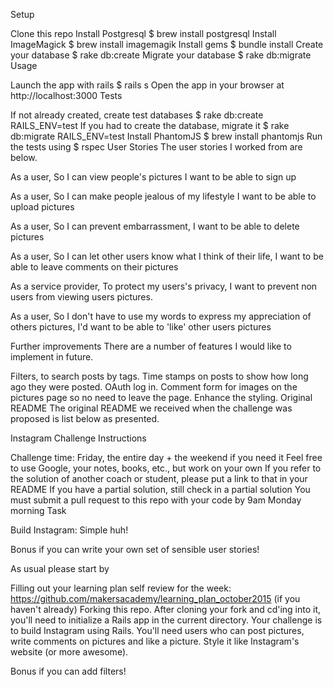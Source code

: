 Setup

Clone this repo
Install Postgresql $ brew install postgresql
Install ImageMagick $ brew install imagemagik
Install gems $ bundle install
Create your database $ rake db:create
Migrate your database $ rake db:migrate
Usage

Launch the app with rails $ rails s
Open the app in your browser at http://localhost:3000
Tests

If not already created, create test databases $ rake db:create RAILS_ENV=test
If you had to create the database, migrate it $ rake db:migrate RAILS_ENV=test
Install PhantomJS $ brew install phantomjs
Run the tests using $ rspec
User Stories
The user stories I worked from are below.

As a user, So I can view people's pictures I want to be able to sign up

As a user, So I can make people jealous of my lifestyle I want to be able to upload pictures

As a user, So I can prevent embarrassment, I want to be able to delete pictures

As a user, So I can let other users know what I think of their life, I want to be able to leave comments on their pictures

As a service provider, To protect my users's privacy, I want to prevent non users from viewing users pictures.

As a user, So I don't have to use my words to express my appreciation of others pictures, I'd want to be able to 'like' other users pictures

Further improvements
There are a number of features I would like to implement in future.

Filters, to search posts by tags.
Time stamps on posts to show how long ago they were posted.
OAuth log in.
Comment form for images on the pictures page so no need to leave the page.
Enhance the styling.
Original README
The original README we received when the challenge was proposed is list below as presented.

Instagram Challenge
Instructions

Challenge time: Friday, the entire day + the weekend if you need it
Feel free to use Google, your notes, books, etc., but work on your own
If you refer to the solution of another coach or student, please put a link to that in your README
If you have a partial solution, still check in a partial solution
You must submit a pull request to this repo with your code by 9am Monday morning
Task

Build Instagram: Simple huh!

Bonus if you can write your own set of sensible user stories!

As usual please start by

Filling out your learning plan self review for the week: https://github.com/makersacademy/learning_plan_october2015 (if you haven't already)
Forking this repo. After cloning your fork and cd'ing into it, you'll need to initialize a Rails app in the current directory.
Your challenge is to build Instagram using Rails. You'll need users who can post pictures, write comments on pictures and like a picture. Style it like Instagram's website (or more awesome).

Bonus if you can add filters!
